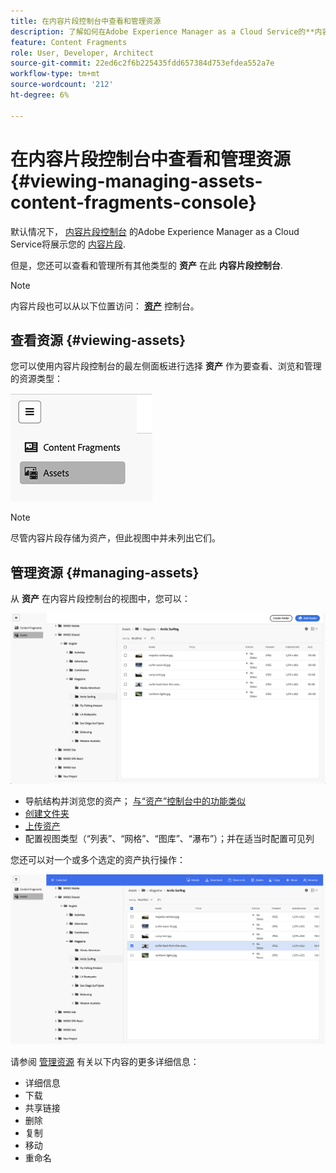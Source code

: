 ```yaml
---
title: 在内容片段控制台中查看和管理资源
description: 了解如何在Adobe Experience Manager as a Cloud Service的**内容片段控制台**中查看和管理资源。
feature: Content Fragments
role: User, Developer, Architect
source-git-commit: 22ed6c2f6b225435fdd657384d753efdea552a7e
workflow-type: tm+mt
source-wordcount: '212'
ht-degree: 6%

---
```


# 在内容片段控制台中查看和管理资源 {#viewing-managing-assets-content-fragments-console}

默认情况下， [内容片段控制台](/help/sites-cloud/administering/content-fragments/managing.md#content-fragments-console) 的Adobe Experience Manager as a Cloud Service将展示您的 [内容片段](/help/sites-cloud/administering/content-fragments/overview.md).

但是，您还可以查看和管理所有其他类型的 **资产** 在此 **内容片段控制台**.

>[!NOTE]
>
>内容片段也可以从以下位置访问： **[资产](/help/assets/overview.md)** 控制台。

## 查看资源 {#viewing-assets}

您可以使用内容片段控制台的最左侧面板进行选择  **资产** 作为要查看、浏览和管理的资源类型：

![内容片段控制台 — 导航](/help/sites-cloud/administering/content-fragments/assets/cf-console-assets-navigation.png)

>[!NOTE]
>
>尽管内容片段存储为资产，但此视图中并未列出它们。

## 管理资源 {#managing-assets}

从 **资产** 在内容片段控制台的视图中，您可以：

![内容片段控制台 — 浏览资产](/help/sites-cloud/administering/content-fragments/assets/cf-console-assets-browse.png)

* 导航结构并浏览您的资产； [与“资产”控制台中的功能类似](/help/assets/navigate-assets-view.md)
* [创建文件夹](/help/assets/manage-digital-assets.md#creating-folders)
* [上传资产](/help/assets/add-delete-assets-view.md)
* 配置视图类型（“列表”、“网格”、“图库”、“瀑布”）；并在适当时配置可见列

您还可以对一个或多个选定的资产执行操作：

![内容片段控制台 — 选定资产的操作](/help/sites-cloud/administering/content-fragments/assets/cf-console-assets-actions.png)

请参阅 [管理资源](/help/assets/manage-organize-assets-view.md) 有关以下内容的更多详细信息：

* 详细信息
* 下载
* 共享链接
* 删除
* 复制
* 移动
* 重命名
